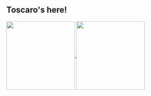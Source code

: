  ## Toscaro's here!
 
 <a href="https://github.com/toscaro">
  <img height="180em" align="center" src="https://github-readme-stats.vercel.app/api?username=toscaro&show_icons=true&custom_title=Toscaro%27s%20GitHub%20Stats&include_all_commits=true&count_private=true&title_color=FF4433&bg_color=191919&text_color=FCF6F5FF&border_color=FCF6F5FF&icon_color=33EEFF" />
  <img height="180em" align="center" src="https://github-readme-stats.vercel.app/api/top-langs/?username=toscaro&layout=compact&langs_count=10&title_color=FF4433&bg_color=191919&text_color=FCF6F5FF&border_color=FCF6F5FF" />
</a>
